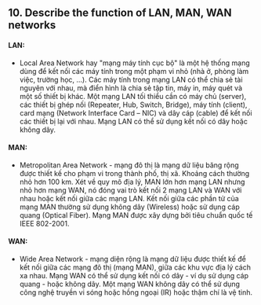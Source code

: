 ## 10. Describe the function of LAN, MAN, WAN networks

#### LAN: 
- Local Area Network hay "mạng máy tính cục bộ" là một hệ thống mạng dùng để kết nối các máy tính trong một phạm vi nhỏ (nhà ở, phòng làm việc, trường học, …). Các máy tính trong mạng LAN có thể chia sẻ tài nguyên với nhau, mà điển hình là chia sẻ tập tin, máy in, máy quét và một số thiết bị khác. Một mạng LAN tối thiểu cần có máy chủ (server), các thiết bị ghép nối (Repeater, Hub, Switch, Bridge), máy tính (client), card mạng (Network Interface Card – NIC) và dây cáp (cable) để kết nối các thiết bị lại với nhau. Mạng LAN có thể sử dụng kết nối có dây hoặc không dây.

#### MAN:
- Metropolitan Area Network - mạng đô thị là mạng dữ liệu băng rộng được thiết kế cho phạm vi trong thành phố, thị xã. Khoảng cách thường nhỏ hơn 100 km. Xét về quy mô địa lý, MAN lớn hơn mạng LAN nhưng nhỏ hơn mạng WAN, nó đóng vai trò kết nối 2 mạng LAN và WAN với nhau hoặc kết nối giữa các mạng LAN. Kết nối giữa các phần tử của mạng MAN thường sử dụng không dây (Wireless) hoặc sử dụng cáp quang (Optical Fiber). Mạng MAN được xây dựng bởi tiêu chuẩn quốc tế IEEE 802-2001.

#### WAN:
- Wide Area Network - mạng diện rộng là mạng dữ liệu được thiết kế để kết nối giữa các mạng đô thị (mạng MAN), giữa các khu vực địa lý cách xa nhau. Mạng WAN có thể sử dụng kết nối có dây - ví dụ sử dụng cáp quang - hoặc không dây. Một mạng WAN không dây có thể sử dụng công nghệ truyền vi sóng hoặc hồng ngoại (IR) hoặc thậm chí là vệ tinh.